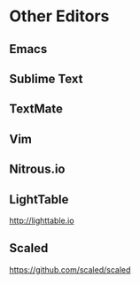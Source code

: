 # Other Editors

## Emacs

## Sublime Text

## TextMate

## Vim

## Nitrous.io

## LightTable

http://lighttable.io

## Scaled

https://github.com/scaled/scaled
